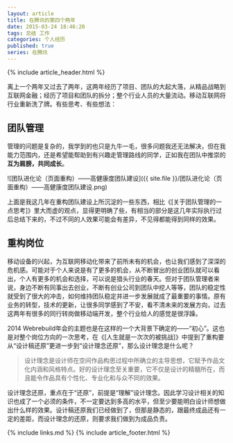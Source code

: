```yaml
---
layout: article
title: 在腾讯的第四个两年
date: 2015-03-24 18:46:20
tags: 总结 工作
categories: 个人经历
published: true
series: 在腾讯
---
```


{% include article_header.html %}

离上一个两年又过去了两年，这两年经历了项目、团队的大起大落，从精品战略到互联网金融；经历了项目和团队的拆分；整个行业人员的大量流动。移动互联网将行业重新洗了牌。有些思考、有些想法：

## 团队管理

管理的问题是复杂的，我学到的也只是九牛一毛，很多问题我还无法解决，但在我能力范围内，还是希望能帮助到有兴趣走管理路线的同学，正如我在团队中推崇的**互为肩膀，共同成长**。

![团队进化论（页面重构）——高健康度团队建设]({{ site.file }}/团队进化论（页面重构）——高健康度团队建设.png)

上面是我这几年在重构团队建设上所沉淀的一些东西，相比《[关于团队管理的一点思考]》里大而虚的观点，显得更明确了些，有相当的部分是这几年实际执行过后总结下来的，不过不同的人效果可能会有差异，不见得都能得到同样的效果。

## 重构岗位

移动设备的兴起，为互联网移动化带来了前所未有的机会，也让我们感到了深深的危机感。可能对于个人来说是有了更多的机会，从不断冒出的创业团队就可以看出，个人有更多的机会和选择，可以说是猎头行业的春天。但对于团队管理者来说，身边不断有同事出去创业，不断有创业公司到团队中挖人等等，团队的稳定性就受到了很大的冲击，如何维持团队稳定并进一步发展就成了最重要的事情。原有业务的转型，技术的更新，让很多同学感到了不安，看不清未来的发展方向，过去这两年有很多的同行转岗做移动端开发，整个行业给人的感觉是很浮躁。

2014 Webrebuild年会的主题也是在这样的一个大背景下确定的——“初心”。这也是对整个岗位方向的一次思考，在《[人生就是一次次的被挑战]》中提到了重构要从“设计稿还原”更进一步到“设计理念还原”，那么设计理念是什么呢？

> 设计理念是设计师在空间作品构思过程中所确立的主导思想，它赋予作品文化内涵和风格特点。好的设计理念至关重要，它不仅是设计的精髓所在，而且能令作品具有个性化、专业化和与众不同的效果。

设计理念还原，重点在于“还原”，前提是“理解”设计理念。因此学习设计相关的知识也成了一个必须的条件，不一定要达到多高的水平，但至少要能明白设计师想做出什么样的效果。设计稿还原我们已经做到了，但那是静态的，跟最终成品还有一定的差距，而设计理念的还原，则要求我们做到为成品负责。

{% include links.md %}
{% include article_footer.html %}
